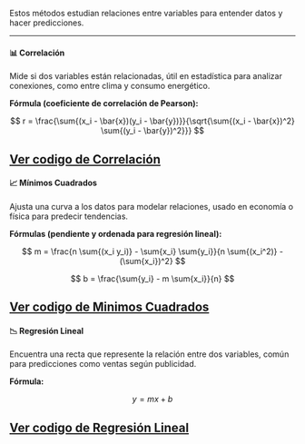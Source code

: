 Estos métodos estudian relaciones entre variables para entender datos y hacer predicciones.

---

#### 📊 Correlación

Mide si dos variables están relacionadas, útil en estadística para analizar conexiones, como entre clima y consumo energético.

**Fórmula (coeficiente de correlación de Pearson):**

$$
r = \frac{\sum{(x_i - \bar{x})(y_i - \bar{y})}}{\sqrt{\sum{(x_i - \bar{x})^2} \sum{(y_i - \bar{y})^2}}}
$$

[Ver codigo de Correlación](/T5_Interpolación/Método_Analisis_Datos/Correlacion.py)
---



#### 📈 Mínimos Cuadrados

Ajusta una curva a los datos para modelar relaciones, usado en economía o física para predecir tendencias.

**Fórmulas (pendiente y ordenada para regresión lineal):**

$$
m = \frac{n \sum{(x_i y_i)} - \sum{x_i} \sum{y_i}}{n \sum{(x_i^2)} - (\sum{x_i})^2}
$$

$$
b = \frac{\sum{y_i} - m \sum{x_i}}{n}
$$

[Ver codigo de Minimos Cuadrados](/T5_Interpolación/Método_Analisis_Datos/MinimosCuadrados.py)
---

#### 📉 Regresión Lineal

Encuentra una recta que represente la relación entre dos variables, común para predicciones como ventas según publicidad.

**Fórmula:**

$$
y = mx + b
$$

[Ver codigo de Regresión Lineal](/T5_Interpolación/Método_Analisis_Datos/RegresionLineal.py)
---
